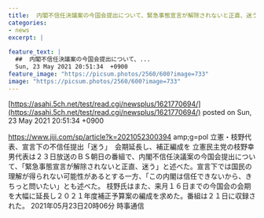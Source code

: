 ```yaml
---
title:  内閣不信任決議案の今国会提出について、緊急事態宣言が解除されないと正直、迷う  
categories:
- news
excerpt: |
  
feature_text: |
  ##  内閣不信任決議案の今国会提出について、...
  Sun, 23 May 2021 20:51:34  +0900
feature_image: "https://picsum.photos/2560/600?image=733"
image: "https://picsum.photos/2560/600?image=733"
---
```


[https://asahi.5ch.net/test/read.cgi/newsplus/1621770694/](https://asahi.5ch.net/test/read.cgi/newsplus/1621770694/)
posted on Sun, 23 May 2021 20:51:34  +0900

<!--more-->

https://www.jiji.com/sp/article?k=2021052300394 amp;g=pol 立憲・枝野代表、宣言下の不信任提出「迷う」　会期延長し、補正編成を 立憲民主党の枝野幸男代表は２３日放送のＢＳ朝日の番組で、内閣不信任決議案の今国会提出について、「緊急事態宣言が解除されないと正直、迷う」と述べた。宣言下では国民の理解が得られない可能性があるとする一方、「この内閣は信任できないから、きちっと問いたい」とも述べた。 枝野氏はまた、来月１６日までの今国会の会期を大幅に延長し２０２１年度補正予算案の編成を求めた。番組は２１日に収録された。 2021年05月23日20時06分 時事通信
